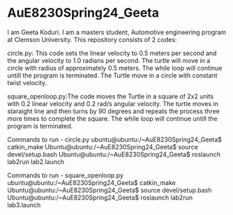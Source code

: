 # AuE8230Spring24_Geeta
I am Geeta Koduri. I am a masters student, Automotive engineering program at Clemson University.
This repository consists of 2 codes:

circle.py: This code sets the linear velocity to 0.5 meters per second and the angular velocity to 1.0 radians per second. The turtle will move in a circle with radius of approximately 0.5 meters. The while loop will continue untill the program is terminated. The Turtle move in a circle with constant twist velocity. 

square_openloop.py:The code moves the Turtle in a square of 2x2 units with 0.2 linear velocity and 0.2 rad/s angular velocity. The turtle moves in staraight line and then turns by 90 degrees and repeats the process three more times to complete the square. The while loop will continue untill the program is terminated.

Commands to run - circle.py
ubuntu@ubuntu:/~AuE8230Spring24_Geeta$ catkin_make
Ubuntu@ubuntu:/~AuE8230Spring24_Geeta$ source devel/setup.bash
Ubuntu@ubuntu:/~AuE8230Spring24_Geeta$ roslaunch lab2run lab2.launch

Commands to run - square_openloop.py
ubuntu@ubuntu:/~AuE8230Spring24_Geeta$ catkin_make
Ubuntu@ubuntu:/~AuE8230Spring24_Geeta$ source devel/setup.bash
Ubuntu@ubuntu:/~AuE8230Spring24_Geeta$ roslaunch lab2run lab3.launch
